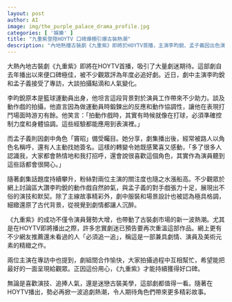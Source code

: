 ```yaml
---
layout: post
author: AI
image: img/the_purple_palace_drama_profile.jpg
categories: [ '娛樂' ]
title: "九重紫登陸HOYTV 口碑爆棚引爆古裝熱潮"
description: "內地熱播古裝劇《九重紫》即將於HOYTV首播，主演李昀銳、孟子義因出色演出而人氣飆升。李昀銳運動員背景助力動作戲帥氣演繹，孟子義則憑角色『竇昭』大受歡迎。劇集不僅演技和劇情俱佳，視覺美學和場景還原也獲觀眾盛讚，被網友推薦為今年必追古裝劇，預計將掀起新一波追劇熱潮。"
---
```

大熱內地古裝劇《九重紫》即將在HOYTV首播，吸引了大量劇迷期待。這部劇自去年播出以來便口碑極佳，被不少觀眾評為年度必追好劇。近日，劇中主演李昀銳和孟子義接受了專訪，大談拍攝點滴和人氣變化。

李昀銳原本是籃球運動員出身，他坦言這段背景對於演員工作帶來不少助力。談及動作戲的拍攝，他直言因為做運動員時鍛鍊出的反應和動作協調性，讓他在表現打鬥場面時游刃有餘。他笑言：「拍動作戲時，其實有時候就像在打球，必須準確控制力度和身體協調。這些經驗都能應用到表演裡。」

而孟子義則因劇中角色「竇昭」備受矚目。她分享，劇集播出後，經常被路人以角色名稱呼，還有人主動找她簽名。這樣的轉變令她既感驚喜又感動，「多了很多人認識我，大家都會熱情地和我打招呼，還會說很喜歡這個角色，其實作為演員聽到這些話都會很開心。」

隨著劇集話題度持續攀升，粉絲對兩位主演的關注度也隨之水漲船高。不少觀眾於網上討論區大讚李昀銳的動作戲自然帥氣，與孟子義的對手戲張力十足，展現出不俗的演技和默契。除了主線故事精彩外，劇中服裝和場景設計也被認為極具格調，細緻還原了古代背景，從視覺到劇情都讓人沉醉。

《九重紫》的成功不僅令演員聲勢大增，也帶動了古裝劇市場的新一波熱潮。尤其是在HOYTV即將播出之際，許多忠實劇迷已預告要再次重溫這部作品。網上更有不少網友推薦還未看過的人「必須追一追」，稱這是一部兼具劇情、演員及美術元素的精緻之作。

兩位主演在專訪中也提到，劇組間合作愉快，大家拍攝過程中互相幫忙，希望能把最好的一面呈現給觀眾。正因這份用心，《九重紫》才能持續獲得好口碑。

無論是喜歡演技、追捧人氣，還是迷戀古裝美學，這部劇都值得一看。隨著在HOYTV播出，勢必再掀一波追劇熱潮，令人期待角色們帶來更多精彩故事。